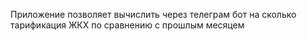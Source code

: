 Приложение позволяет вычислить через телеграм бот на сколько тарификация ЖКХ по сравнению с прошлым месяцем
